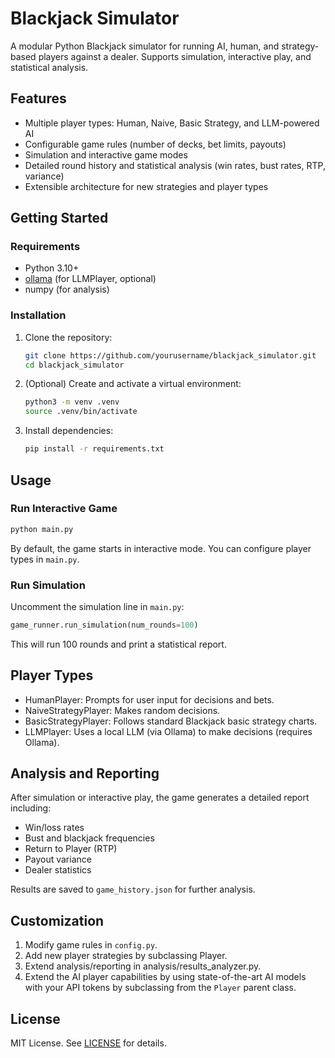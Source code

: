 # Blackjack Simulator

A modular Python Blackjack simulator for running AI, human, and strategy-based players against a dealer. Supports simulation, interactive play, and statistical analysis.

## Features

- Multiple player types: Human, Naive, Basic Strategy, and LLM-powered AI
- Configurable game rules (number of decks, bet limits, payouts)
- Simulation and interactive game modes
- Detailed round history and statistical analysis (win rates, bust rates, RTP, variance)
- Extensible architecture for new strategies and player types

## Getting Started

### Requirements

- Python 3.10+
- [ollama](https://ollama.com/) (for LLMPlayer, optional)
- numpy (for analysis)

### Installation

1. Clone the repository:
    ```sh
    git clone https://github.com/yourusername/blackjack_simulator.git
    cd blackjack_simulator
    ```

2. (Optional) Create and activate a virtual environment:
    ```sh
    python3 -m venv .venv
    source .venv/bin/activate
    ```

3. Install dependencies:
    ```sh
    pip install -r requirements.txt
    ```

## Usage

### Run Interactive Game

```sh
python main.py
```

By default, the game starts in interactive mode. You can configure player types in `main.py`.

### Run Simulation
Uncomment the simulation line in `main.py`:
```python
game_runner.run_simulation(num_rounds=100)
```

This will run 100 rounds and print a statistical report.

## Player Types
- HumanPlayer: Prompts for user input for decisions and bets.
- NaiveStrategyPlayer: Makes random decisions. 
- BasicStrategyPlayer: Follows standard Blackjack basic strategy charts.
- LLMPlayer: Uses a local LLM (via Ollama) to make decisions (requires Ollama).

## Analysis and Reporting
After simulation or interactive play, the game generates a detailed report including:

- Win/loss rates
- Bust and blackjack frequencies
- Return to Player (RTP)
- Payout variance
- Dealer statistics

Results are saved to `game_history.json` for further analysis.

## Customization
1. Modify game rules in `config.py`.
2. Add new player strategies by subclassing Player.
3. Extend analysis/reporting in analysis/results_analyzer.py.
4. Extend the AI player capabilities by using state-of-the-art AI models with your API tokens by subclassing from the `Player` parent class.

## License
MIT License. See [LICENSE](./LICENSE) for details.
